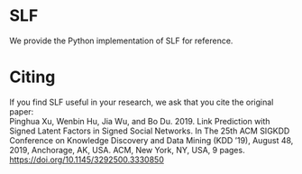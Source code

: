 # SLF
We provide the Python implementation of SLF for reference.

# Citing
If you find SLF useful in your research, we ask that you cite the original paper:  
Pinghua Xu, Wenbin Hu, Jia Wu, and Bo Du. 2019. Link Prediction with Signed Latent Factors in Signed Social Networks. In The 25th ACM SIGKDD Conference on Knowledge Discovery and Data Mining (KDD ’19), August 48, 2019, Anchorage, AK, USA. ACM, New York, NY, USA, 9 pages. https://doi.org/10.1145/3292500.3330850
